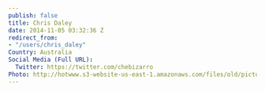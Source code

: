 ```yaml
---
publish: false
title: Chris Daley
date: 2014-11-05 03:32:36 Z
redirect_from:
- "/users/chris_daley"
Country: Australia
Social Media (Full URL):
  Twitter: https://twitter.com/chebizarro
Photo: http://hotwww.s3-website-us-east-1.amazonaws.com/files/old/pictures/picture-246-1415159623.jpg
---
```

